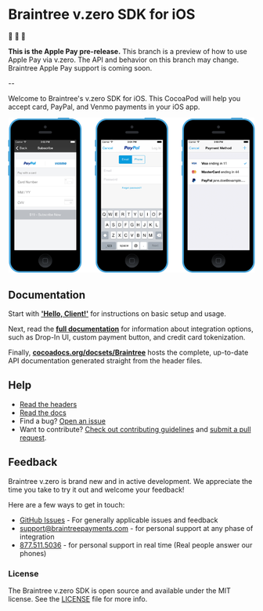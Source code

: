 # Braintree v.zero SDK for iOS

:construction: :construction: :construction:

**This is the Apple Pay pre-release.** This branch is a preview of how to use Apple Pay via v.zero. The API and behavior on this branch may change. Braintree Apple Pay support is coming soon.  

--

Welcome to Braintree's v.zero SDK for iOS. This CocoaPod will help you accept card, PayPal, and Venmo payments in your iOS app.

![Screenshot of v.zero](screenshot.png)

## Documentation

Start with [**'Hello, Client!'**](https://developers.braintreepayments.com/ios/start/hello-client) for instructions on basic setup and usage.

Next, read the [**full documentation**](https://developers.braintreepayments.com/ios/sdk/client) for information about integration options, such as Drop-In UI, custom payment button, and credit card tokenization.

Finally, [**cocoadocs.org/docsets/Braintree**](http://cocoadocs.org/docsets/Braintree) hosts the complete, up-to-date API documentation generated straight from the header files.

## Help

* [Read the headers](Braintree/Braintree.h)
* [Read the docs](https://developers.braintreepayments.com/ios/sdk/client)
* Find a bug? [Open an issue](https://github.com/braintree/braintree_ios/issues)
* Want to contribute? [Check out contributing guidelines](CONTRIBUTING.md) and [submit a pull request](https://help.github.com/articles/creating-a-pull-request).

## Feedback

Braintree v.zero is brand new and in active development. We appreciate the time you take to try it out and welcome your feedback!

Here are a few ways to get in touch:

* [GitHub Issues](https://github.com/braintree/braintree_ios/issues) - For generally applicable issues and feedback
* support@braintreepayments.com - for personal support at any phase of integration
* [877.511.5036](tel:+18775115036) - for personal support in real time (Real people answer our phones)

### License

The Braintree v.zero SDK is open source and available under the MIT license. See the [LICENSE](LICENSE) file for more info.
